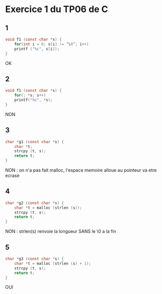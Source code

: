 # Exercice 1 du TP06 de C

## 1
```c
void f1 (const char *s) {
    for(int i = 0; s[i] != ’\0’; i++)
    printf ("%c", s[i]);
}
```
OK

## 2
```c
void f1 (const char *s) {
    for(; *s; s++)
    printf("%c", *s);
}
```
NON

## 3

```c
char *g1 (const char *s) {
    char *t;
    strcpy (t, s);
    return t;
}
```
NON : on n'a pas fait malloc, l'espace memoire alloue au pointeur va etre ecrase


## 4
```c
char *g2 (const char *s) {
    char *t = malloc (strlen (s));
    strcpy (t, s);
    return t;
}
```
NON : strlen(s) renvoie la longueur SANS le \0 a la fin

## 5

```c
char *g3 (const char *s) {
    char *t = malloc (strlen (s) + 1);
    strcpy (t, s);
    return t;
}
```
OUI
